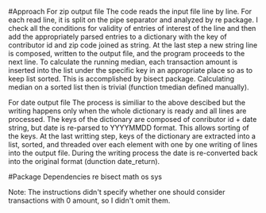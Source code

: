 #Approach
For zip output file
The code reads the input file line by line. For each read line, it is split on the pipe separator and analyzed by re package. I check all the conditions for validity of entries of interest of the line and then add the appropriately parsed entries to a dictionary with the key of contributor id and zip code joined as string. At the last step a new string line is composed, written to the output file, and the program proceeds to the next line.
To calculate the running median, each transaction amount is inserted into the list under the specific key in an appropriate place so as to keep list sorted. This is accomplished by bisect package. Calculating median on a sorted list then is trivial (function tmedian defined manually).


For date output file
The process is similiar to the above descibed but the writing happens only when the whole dictionary is ready and all lines are processed. 
The keys of the dictionary are composed of conributor id + date string, but date is re-parsed to YYYYMMDD format. This allows sorting of the keys. At the last writting step, keys of the dictionary are extracted into a list, sorted, and threaded over each element with one by one writing of lines into the output file. During the writing process the date is re-converted back into the original format (dunction date_return).

#Package Dependencies
re
bisect
math
os
sys

Note: The instructions didn't specify whether one should consider transactions with 0 amount, so I didn't omit them. 

